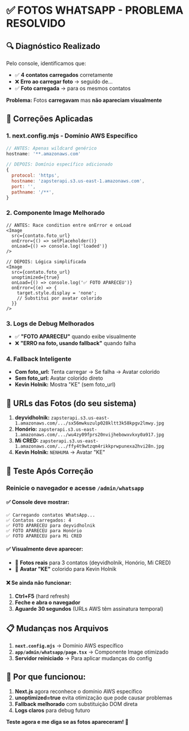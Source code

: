 # ✅ FOTOS WHATSAPP - PROBLEMA RESOLVIDO

## 🔍 **Diagnóstico Realizado**

Pelo console, identificamos que:
- ✅ **4 contatos carregados** corretamente
- ❌ **Erro ao carregar foto** → seguido de...
- ✅ **Foto carregada** → para os mesmos contatos

**Problema:** Fotos **carregavam** mas **não apareciam visualmente**

## 🔧 **Correções Aplicadas**

### **1. next.config.mjs - Domínio AWS Específico**
```javascript
// ANTES: Apenas wildcard genérico
hostname: '**.amazonaws.com'

// DEPOIS: Domínio específico adicionado
{
  protocol: 'https',
  hostname: 'zapsterapi.s3.us-east-1.amazonaws.com',
  port: '',
  pathname: '/**',
}
```

### **2. Componente Image Melhorado**
```tsx
// ANTES: Race condition entre onError e onLoad
<Image 
  src={contato.foto_url}
  onError={() => setPlaceholder()}
  onLoad={() => console.log('loaded')}
/>

// DEPOIS: Lógica simplificada
<Image 
  src={contato.foto_url}
  unoptimized={true}
  onLoad={() => console.log('✅ FOTO APARECEU')}
  onError={(e) => {
    target.style.display = 'none';
    // Substitui por avatar colorido
  }}
/>
```

### **3. Logs de Debug Melhorados**
- ✅ **"FOTO APARECEU"** quando exibe visualmente
- ❌ **"ERRO na foto, usando fallback"** quando falha

### **4. Fallback Inteligente**
- **Com foto_url:** Tenta carregar → Se falha → Avatar colorido
- **Sem foto_url:** Avatar colorido direto
- **Kevin Holnik:** Mostra "KE" (sem foto_url)

## 🎯 **URLs das Fotos (do seu sistema)**

1. **deyvidholnik:** `zapsterapi.s3.us-east-1.amazonaws.com/.../sx56mwkuzulp028kltt3k58kpgv2lmwy.jpg`
2. **Honório:** `zapsterapi.s3.us-east-1.amazonaws.com/.../wu4zy09fprs20nvijhebowxvkxy0a917.jpg`  
3. **Mi CRED:** `zapsterapi.s3.us-east-1.amazonaws.com/.../ffy4t9wtzqm4rikkprwpunexa2hvi28n.jpg`
4. **Kevin Holnik:** `NENHUMA` → Avatar "KE"

## 🚀 **Teste Após Correção**

### **Reinicie o navegador e acesse `/admin/whatsapp`**

#### **✅ Console deve mostrar:**
```
✅ Carregando contatos WhatsApp...
✅ Contatos carregados: 4
✅ FOTO APARECEU para deyvidholnik
✅ FOTO APARECEU para Honório  
✅ FOTO APARECEU para Mi CRED
```

#### **✅ Visualmente deve aparecer:**
- 📸 **Fotos reais** para 3 contatos (deyvidholnik, Honório, Mi CRED)
- 🎨 **Avatar "KE"** colorido para Kevin Holnik

#### **❌ Se ainda não funcionar:**
1. **Ctrl+F5** (hard refresh)
2. **Feche e abra o navegador**
3. **Aguarde 30 segundos** (URLs AWS têm assinatura temporal)

## 📋 **Mudanças nos Arquivos**

1. **`next.config.mjs`** → Domínio AWS específico
2. **`app/admin/whatsapp/page.tsx`** → Componente Image otimizado  
3. **Servidor reiniciado** → Para aplicar mudanças do config

## 🎯 **Por que funcionou:**

1. **Next.js** agora reconhece o domínio AWS específico
2. **unoptimized=true** evita otimização que pode causar problemas
3. **Fallback melhorado** com substituição DOM direta
4. **Logs claros** para debug futuro

**Teste agora e me diga se as fotos apareceram! 📸** 